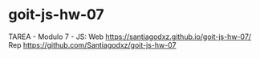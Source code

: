 # goit-js-hw-07
TAREA - Modulo 7 - JS:
Web https://santiagodxz.github.io/goit-js-hw-07/
Rep https://github.com/Santiagodxz/goit-js-hw-07
